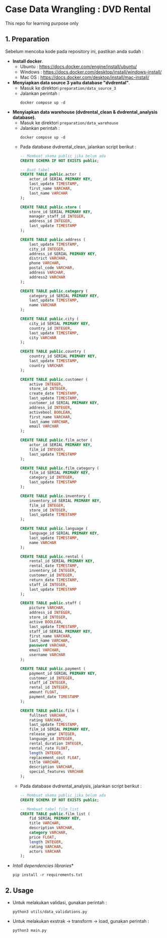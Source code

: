 # Case Data Wrangling : DVD Rental
This repo for learning purpose only

## 1. Preparation
Sebelum mencoba kode pada repository ini, pastikan anda sudah :
- **Install docker**. 
    - Ubuntu : https://docs.docker.com/engine/install/ubuntu/
    - Windows : https://docs.docker.com/desktop/install/windows-install/
    - Mac OS : https://docs.docker.com/desktop/install/mac-install/
- **Menyiapkan data source 3 yaitu database "dvdrental"**. 
    - Masuk ke direktori `preparation/data_source_3`
    - Jalankan perintah :
        ```
        docker compose up -d
        ```
- **Menyiapkan data warehouse (dvdrental_clean & dvdrental_analysis database).**
    - Masuk ke direktori `preparation/data_warehouse`
    - Jalankan perintah :
        ```
        docker compose up -d
        ```
    - Pada database dvdrental_clean, jalankan script berikut :
        ```sql
        -- Membuat skema public jika belum ada
        CREATE SCHEMA IF NOT EXISTS public;

        -- Buat tabel
        CREATE TABLE public.actor (
            actor_id SERIAL PRIMARY KEY,
            last_update TIMESTAMP,
            first_name VARCHAR,
            last_name VARCHAR
        );

        CREATE TABLE public.store (
            store_id SERIAL PRIMARY KEY,
            manager_staff_id INTEGER,
            address_id INTEGER,
            last_update TIMESTAMP
        );

        CREATE TABLE public.address (
            last_update TIMESTAMP,
            city_id INTEGER,
            address_id SERIAL PRIMARY KEY,
            district VARCHAR,
            phone VARCHAR,
            postal_code VARCHAR,
            address VARCHAR,
            address2 VARCHAR
        );

        CREATE TABLE public.category (
            category_id SERIAL PRIMARY KEY,
            last_update TIMESTAMP,
            name VARCHAR
        );

        CREATE TABLE public.city (
            city_id SERIAL PRIMARY KEY,
            country_id INTEGER,
            last_update TIMESTAMP,
            city VARCHAR
        );

        CREATE TABLE public.country (
            country_id SERIAL PRIMARY KEY,
            last_update TIMESTAMP,
            country VARCHAR
        );

        CREATE TABLE public.customer (
            active INTEGER,
            store_id INTEGER,
            create_date TIMESTAMP,
            last_update TIMESTAMP,
            customer_id SERIAL PRIMARY KEY,
            address_id INTEGER,
            activebool BOOLEAN,
            first_name VARCHAR,
            last_name VARCHAR,
            email VARCHAR
        );

        CREATE TABLE public.film_actor (
            actor_id SERIAL PRIMARY KEY,
            film_id INTEGER,
            last_update TIMESTAMP
        );

        CREATE TABLE public.film_category (
            film_id SERIAL PRIMARY KEY,
            category_id INTEGER,
            last_update TIMESTAMP
        );

        CREATE TABLE public.inventory (
            inventory_id SERIAL PRIMARY KEY,
            film_id INTEGER,
            store_id INTEGER,
            last_update TIMESTAMP
        );

        CREATE TABLE public.language (
            language_id SERIAL PRIMARY KEY,
            last_update TIMESTAMP,
            name VARCHAR
        );

        CREATE TABLE public.rental (
            rental_id SERIAL PRIMARY KEY,
            rental_date TIMESTAMP,
            inventory_id INTEGER,
            customer_id INTEGER,
            return_date TIMESTAMP,
            staff_id INTEGER,
            last_update TIMESTAMP
        );

        CREATE TABLE public.staff (
            picture VARCHAR,
            address_id INTEGER,
            store_id INTEGER,
            active BOOLEAN,
            last_update TIMESTAMP,
            staff_id SERIAL PRIMARY KEY,
            first_name VARCHAR,
            last_name VARCHAR,
            password VARCHAR,
            email VARCHAR,
            username VARCHAR
        );

        CREATE TABLE public.payment (
            payment_id SERIAL PRIMARY KEY,
            customer_id INTEGER,
            staff_id INTEGER,
            rental_id INTEGER,
            amount FLOAT,
            payment_date TIMESTAMP
        );

        CREATE TABLE public.film (
            fulltext VARCHAR,
            rating VARCHAR,
            last_update TIMESTAMP,
            film_id SERIAL PRIMARY KEY,
            release_year INTEGER,
            language_id INTEGER,
            rental_duration INTEGER,
            rental_rate FLOAT,
            length INTEGER,
            replacement_cost FLOAT,
            title VARCHAR,
            description VARCHAR,
            special_features VARCHAR
        );
        ```
    - Pada database dvdrental_analysis, jalankan script berikut :
        ```sql
        -- Membuat skema public jika belum ada
        CREATE SCHEMA IF NOT EXISTS public;

        -- Membuat tabel film_list
        CREATE TABLE public.film_list (
            fid SERIAL PRIMARY KEY,
            title VARCHAR,
            description VARCHAR,
            category VARCHAR,
            price FLOAT,
            length INTEGER,
            rating VARCHAR,
            actors VARCHAR
        );
        ```
- *Intall dependencies libraries**
    ```
    pip install -r requirements.txt
    ```

## 2. Usage
- Untuk melakukan validasi, gunakan perintah :
    ```
    python3 utils/data_validations.py
    ```
- Untuk melakukan exstrak -> transform -> load, gunakan perintah :
    ```
    python3 main.py
    ```